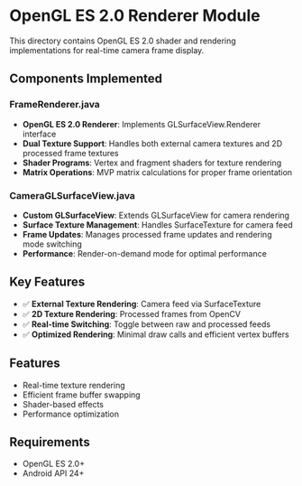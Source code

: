 # OpenGL ES 2.0 Renderer Module

This directory contains OpenGL ES 2.0 shader and rendering implementations for real-time camera frame display.

## Components Implemented

### FrameRenderer.java
- **OpenGL ES 2.0 Renderer**: Implements GLSurfaceView.Renderer interface  
- **Dual Texture Support**: Handles both external camera textures and 2D processed frame textures
- **Shader Programs**: Vertex and fragment shaders for texture rendering
- **Matrix Operations**: MVP matrix calculations for proper frame orientation

### CameraGLSurfaceView.java
- **Custom GLSurfaceView**: Extends GLSurfaceView for camera rendering
- **Surface Texture Management**: Handles SurfaceTexture for camera feed
- **Frame Updates**: Manages processed frame updates and rendering mode switching
- **Performance**: Render-on-demand mode for optimal performance

## Key Features

- ✅ **External Texture Rendering**: Camera feed via SurfaceTexture
- ✅ **2D Texture Rendering**: Processed frames from OpenCV  
- ✅ **Real-time Switching**: Toggle between raw and processed feeds
- ✅ **Optimized Rendering**: Minimal draw calls and efficient vertex buffers

## Features

- Real-time texture rendering
- Efficient frame buffer swapping
- Shader-based effects
- Performance optimization

## Requirements

- OpenGL ES 2.0+
- Android API 24+